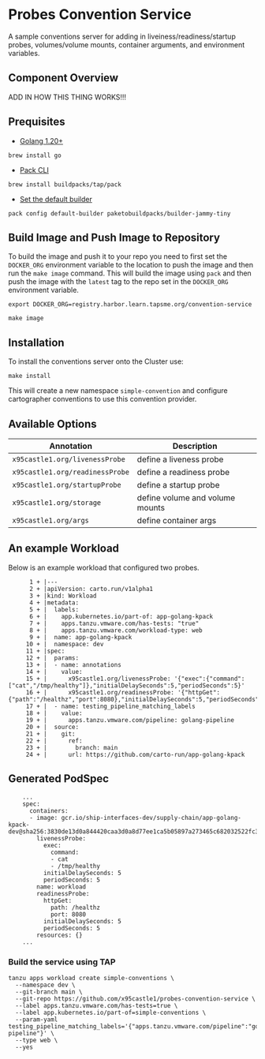 # Probes Convention Service

A sample conventions server for adding in liveiness/readiness/startup probes, volumes/volume mounts, container arguments, and environment variables.

## Component Overview

ADD IN HOW THIS THING WORKS!!!

## Prequisites

* [Golang 1.20+](https://go.dev/doc/install)
```
brew install go
```
* [Pack CLI](https://buildpacks.io/docs/tools/pack/)
```
brew install buildpacks/tap/pack
```
* [Set the default builder](https://buildpacks.io/docs/tools/pack/cli/pack_config_default-builder/)
```
pack config default-builder paketobuildpacks/builder-jammy-tiny
```

## Build Image and Push Image to Repository

To build the image and push it to your repo you need to first set the ```DOCKER_ORG``` environment variable to the location to push the image and then run the ```make image``` command. This will build the image using ```pack``` and then push the image with the ```latest``` tag to the repo set in the ```DOCKER_ORG``` environment variable.

```
export DOCKER_ORG=registry.harbor.learn.tapsme.org/convention-service

make image

```

## Installation

To install the conventions server onto the Cluster use: 

```
make install
```

This will create a new namespace `simple-convention` and configure cartographer conventions to use this convention provider.

## Available Options

| Annotation | Description |
| --- | --- |
| `x95castle1.org/livenessProbe` | define a liveness probe |
| `x95castle1.org/readinessProbe` | define a readiness probe |
| `x95castle1.org/startupProbe` | define a startup probe |
| `x95castle1.org/storage` | define volume and volume mounts |
| `x95castle1.org/args` | define container args |

## An example Workload

Below is an example workload that configured two probes.

```
      1 + |---
      2 + |apiVersion: carto.run/v1alpha1
      3 + |kind: Workload
      4 + |metadata:
      5 + |  labels:
      6 + |    app.kubernetes.io/part-of: app-golang-kpack
      7 + |    apps.tanzu.vmware.com/has-tests: "true"
      8 + |    apps.tanzu.vmware.com/workload-type: web
      9 + |  name: app-golang-kpack
     10 + |  namespace: dev
     11 + |spec:
     12 + |  params:
     13 + |  - name: annotations
     14 + |    value:
     15 + |      x95castle1.org/livenessProbe: '{"exec":{"command":["cat","/tmp/healthy"]},"initialDelaySeconds":5,"periodSeconds":5}'
     16 + |      x95castle1.org/readinessProbe: '{"httpGet":{"path":"/healthz","port":8080},"initialDelaySeconds":5,"periodSeconds":5}'
     17 + |  - name: testing_pipeline_matching_labels
     18 + |    value:
     19 + |      apps.tanzu.vmware.com/pipeline: golang-pipeline
     20 + |  source:
     21 + |    git:
     22 + |      ref:
     23 + |        branch: main
     24 + |      url: https://github.com/carto-run/app-golang-kpack
```

## Generated PodSpec

```
    ...
    spec:
      containers:
      - image: gcr.io/ship-interfaces-dev/supply-chain/app-golang-kpack-dev@sha256:3830de13d0a844420caa3d0a8d77ee1ca5b05897a273465c682032522fc331b5
        livenessProbe:
          exec:
            command:
            - cat
            - /tmp/healthy
          initialDelaySeconds: 5
          periodSeconds: 5
        name: workload
        readinessProbe:
          httpGet:
            path: /healthz
            port: 8080
          initialDelaySeconds: 5
          periodSeconds: 5
        resources: {}
    ...
```

### Build the service using TAP

```
tanzu apps workload create simple-conventions \
  --namespace dev \
  --git-branch main \
  --git-repo https://github.com/x95castle1/probes-convention-service \
  --label apps.tanzu.vmware.com/has-tests=true \
  --label app.kubernetes.io/part-of=simple-conventions \
  --param-yaml testing_pipeline_matching_labels='{"apps.tanzu.vmware.com/pipeline":"golang-pipeline"}' \
  --type web \
  --yes
```
